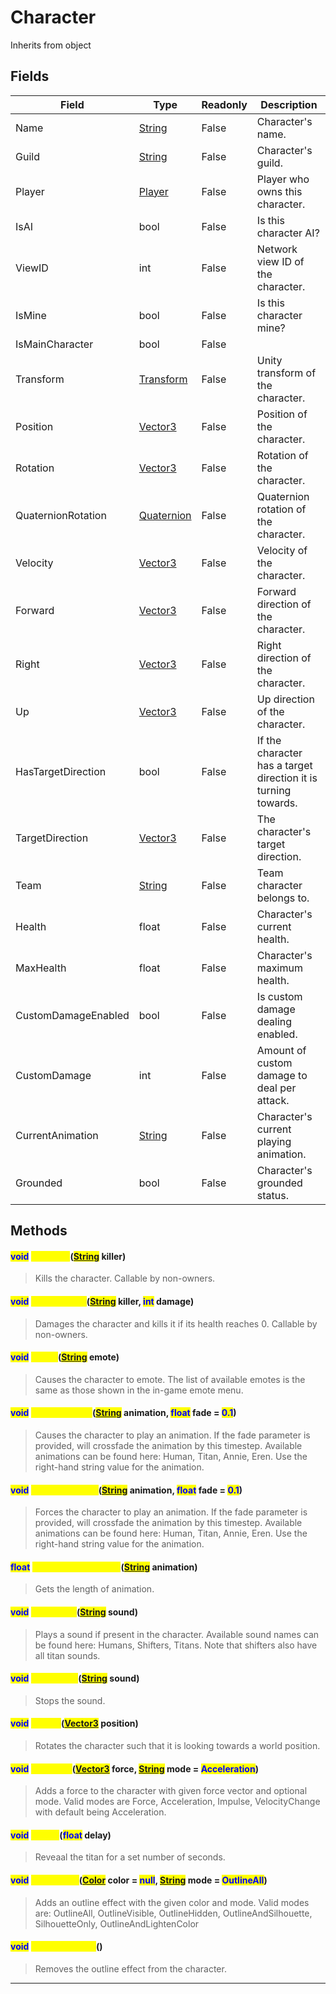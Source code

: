 # Character
Inherits from object
## Fields
|Field|Type|Readonly|Description|
|---|---|---|---|
|Name|[String](../static/String.md)|False|Character's name.|
|Guild|[String](../static/String.md)|False|Character's guild.|
|Player|[Player](../objects/Player.md)|False|Player who owns this character.|
|IsAI|bool|False|Is this character AI?|
|ViewID|int|False|Network view ID of the character.|
|IsMine|bool|False|Is this character mine?|
|IsMainCharacter|bool|False||
|Transform|[Transform](../objects/Transform.md)|False|Unity transform of the character.|
|Position|[Vector3](../objects/Vector3.md)|False|Position of the character.|
|Rotation|[Vector3](../objects/Vector3.md)|False|Rotation of the character.|
|QuaternionRotation|[Quaternion](../objects/Quaternion.md)|False|Quaternion rotation of the character.|
|Velocity|[Vector3](../objects/Vector3.md)|False|Velocity of the character.|
|Forward|[Vector3](../objects/Vector3.md)|False|Forward direction of the character.|
|Right|[Vector3](../objects/Vector3.md)|False|Right direction of the character.|
|Up|[Vector3](../objects/Vector3.md)|False|Up direction of the character.|
|HasTargetDirection|bool|False|If the character has a target direction it is turning towards.|
|TargetDirection|[Vector3](../objects/Vector3.md)|False|The character's target direction.|
|Team|[String](../static/String.md)|False|Team character belongs to.|
|Health|float|False|Character's current health.|
|MaxHealth|float|False|Character's maximum health.|
|CustomDamageEnabled|bool|False|Is custom damage dealing enabled.|
|CustomDamage|int|False|Amount of custom damage to deal per attack.|
|CurrentAnimation|[String](../static/String.md)|False|Character's current playing animation.|
|Grounded|bool|False|Character's grounded status.|
## Methods
#### <mark style="color:blue;">void</mark> <mark style="color:yellow;">GetKilled</mark>(<mark style="color:blue;">[String](../static/String.md)</mark> killer)
> Kills the character. Callable by non-owners.

#### <mark style="color:blue;">void</mark> <mark style="color:yellow;">GetDamaged</mark>(<mark style="color:blue;">[String](../static/String.md)</mark> killer, <mark style="color:blue;">int</mark> damage)
> Damages the character and kills it if its health reaches 0. Callable by non-owners.

#### <mark style="color:blue;">void</mark> <mark style="color:yellow;">Emote</mark>(<mark style="color:blue;">[String](../static/String.md)</mark> emote)
> Causes the character to emote. The list of available emotes is the same as those shown in the in-game emote menu.

#### <mark style="color:blue;">void</mark> <mark style="color:yellow;">PlayAnimation</mark>(<mark style="color:blue;">[String](../static/String.md)</mark> animation, <mark style="color:blue;">float</mark> fade = <mark style="color:blue;">0.1</mark>)
> Causes the character to play an animation.  If the fade parameter is provided, will crossfade the animation by this timestep. Available animations can be found here: Human, Titan, Annie, Eren. Use the right-hand string value for the animation.

#### <mark style="color:blue;">void</mark> <mark style="color:yellow;">ForceAnimation</mark>(<mark style="color:blue;">[String](../static/String.md)</mark> animation, <mark style="color:blue;">float</mark> fade = <mark style="color:blue;">0.1</mark>)
> Forces the character to play an animation. If the fade parameter is provided, will crossfade the animation by this timestep. Available animations can be found here: Human, Titan, Annie, Eren. Use the right-hand string value for the animation.

#### <mark style="color:blue;">float</mark> <mark style="color:yellow;">GetAnimationLength</mark>(<mark style="color:blue;">[String](../static/String.md)</mark> animation)
> Gets the length of animation.

#### <mark style="color:blue;">void</mark> <mark style="color:yellow;">PlaySound</mark>(<mark style="color:blue;">[String](../static/String.md)</mark> sound)
> Plays a sound if present in the character. Available sound names can be found here: Humans, Shifters, Titans. Note that shifters also have all titan sounds.

#### <mark style="color:blue;">void</mark> <mark style="color:yellow;">StopSound</mark>(<mark style="color:blue;">[String](../static/String.md)</mark> sound)
> Stops the sound.

#### <mark style="color:blue;">void</mark> <mark style="color:yellow;">LookAt</mark>(<mark style="color:blue;">[Vector3](../objects/Vector3.md)</mark> position)
> Rotates the character such that it is looking towards a world position.

#### <mark style="color:blue;">void</mark> <mark style="color:yellow;">AddForce</mark>(<mark style="color:blue;">[Vector3](../objects/Vector3.md)</mark> force, <mark style="color:blue;">[String](../static/String.md)</mark> mode = <mark style="color:blue;">Acceleration</mark>)
> Adds a force to the character with given force vector and optional mode. Valid modes are Force, Acceleration, Impulse, VelocityChange with default being Acceleration.

#### <mark style="color:blue;">void</mark> <mark style="color:yellow;">Reveal</mark>(<mark style="color:blue;">float</mark> delay)
> Reveaal the titan for a set number of seconds.

#### <mark style="color:blue;">void</mark> <mark style="color:yellow;">AddOutline</mark>(<mark style="color:blue;">[Color](../objects/Color.md)</mark> color = <mark style="color:blue;">null</mark>, <mark style="color:blue;">[String](../static/String.md)</mark> mode = <mark style="color:blue;">OutlineAll</mark>)
> Adds an outline effect with the given color and mode. Valid modes are: OutlineAll, OutlineVisible, OutlineHidden, OutlineAndSilhouette, SilhouetteOnly, OutlineAndLightenColor

#### <mark style="color:blue;">void</mark> <mark style="color:yellow;">RemoveOutline</mark>()
> Removes the outline effect from the character.


---

